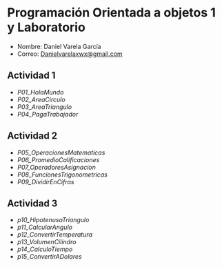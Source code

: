 # Programación Orientada a objetos 1 y Laboratorio
- Nombre: Daniel Varela García
- Correo: Danielvarelaxwx@gmail.com
## Actividad 1
- _P01_HolaMundo_
- _P02_AreaCirculo_
- _P03_AreaTriangulo_
- _P04_PagaTrabajador_
## Actividad 2
- _P05_OperacionesMatematicas_
- _P06_PromedioCalificaciones_
- _P07_OperadoresAsignacion_
- _P08_FuncionesTrigonometricas_
- _P09_DividirEnCifras_
## Actividad 3
- _p10_HipotenusaTriangulo_
- _p11_CalcularAngulo_
- _p12_ConvertirTemperatura_
- _p13_VolumenCilindro_
- _p14_CalculoTiempo_
- _p15_ConvertirADolares_